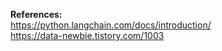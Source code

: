 



**References:**  
https://python.langchain.com/docs/introduction/  
https://data-newbie.tistory.com/1003  
